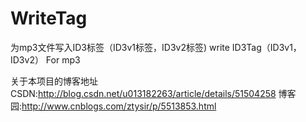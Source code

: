 # WriteTag
为mp3文件写入ID3标签（ID3v1标签，ID3v2标签) write ID3Tag（ID3v1，ID3v2） For mp3


关于本项目的博客地址
CSDN:http://blog.csdn.net/u013182263/article/details/51504258
博客园:http://www.cnblogs.com/ztysir/p/5513853.html
